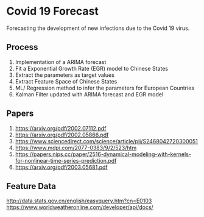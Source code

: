 
# Covid 19 Forecast
Forecasting the development of new infections due to the Covid 19 virus.

## Process
1. Implementation of a ARIMA forecast
2. Fit a Exponential Growth Rate (EGR) model to Chinese States
3. Extract the parameters as target values
4. Extract Feature Space of Chinese States
5. ML/ Regression method to infer the parameters for European Countries
6. Kalman Filter updated with ARIMA forecast and EGR model

## Papers
1. https://arxiv.org/pdf/2002.07112.pdf
2. https://arxiv.org/pdf/2002.05866.pdf
3. https://www.sciencedirect.com/science/article/pii/S2468042720300051
4. https://www.mdpi.com/2077-0383/9/2/523/htm
5. https://papers.nips.cc/paper/2516-dynamical-modeling-with-kernels-for-nonlinear-time-series-prediction.pdf
6. https://arxiv.org/pdf/2003.05681.pdf

## Feature Data 
http://data.stats.gov.cn/english/easyquery.htm?cn=E0103
https://www.worldweatheronline.com/developer/api/docs/
